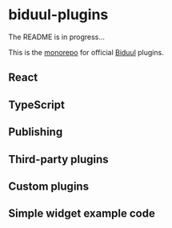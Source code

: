 # biduul-plugins

The README is in progress...

This is the [monorepo](https://en.wikipedia.org/wiki/Monorepo) for official [Biduul](https://github.com/Letiliel/biduul) plugins. 

## React

## TypeScript

## Publishing

## Third-party plugins

## Custom plugins

## Simple widget example code
